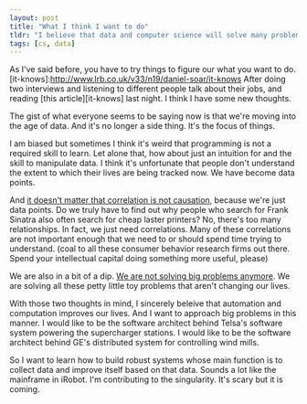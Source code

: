 ```yaml
---
layout: post
title: "What I think I want to do"
tldr: "I believe that data and computer science will solve many problems. but people need to learn computation."
tags: [cs, data]
---
```


As I've said before, you have to try things to figure our what you want to do.
[it-knows]:http://www.lrb.co.uk/v33/n19/daniel-soar/it-knows
After doing two interviews and listening to different people talk about their jobs, and reading [this article][it-knows] last night. I think I have some new thoughts.

The gist of what everyone seems to be saying now is that we're moving into the age of data. And it's no longer a side thing. It's the focus of things.

I am biased but sometimes I think it's weird that programming is not a required skill to learn. Let alone that, how about just an intuition for and the skill to manipulate data. I think it's unfortunate that people don't understand the extent to which their lives are being tracked now. We have become data points.

[wired]: http://www.wired.com/magazine/2011/12/ff_causation/
And [it doesn't matter that correlation is not causation][wired], because we're just data points. Do we truly have to find out why people who search for Frank Sinatra also often search for cheap laster printers? No, there's too many relationships. In fact, we just need correlations. Many of these correlations are not important enough that we need to or should spend time trying to understand. (coal to all these consumer behavior research firms out there. Spend your intellectual capital doing something more useful, please)

[tr-big-problems]:http://www.technologyreview.com/featuredstory/429690/why-we-cant-solve-big-problems/
We are also in a bit of a dip. [We are not solving big problems anymore][tr-big-problems]. We are solving all these petty little toy problems that aren't changing our lives. 

With those two thoughts in mind, I sincerely beleive that automation and computation improves our lives. And I want to approach big problems in this manner. I would like to be the software architect behind Telsa's software system powering the supercharger stations. I would like to be the software architect behind GE's distributed system for controlling wind mills.

So I want to learn how to build robust systems whose main function is to collect data and improve itself based on that data. Sounds a lot like the mainframe in iRobot. I'm contributing to the singularity. It's scary but it is coming. 
